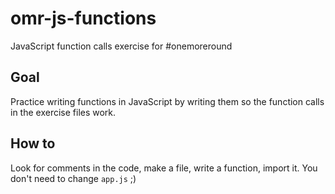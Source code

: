 # omr-js-functions

JavaScript function calls exercise for #onemoreround

## Goal

Practice writing functions in JavaScript by writing them so the function calls in the exercise files work.

## How to

Look for comments in the code, make a file, write a function, import it.
You don't need to change `app.js` ;)
